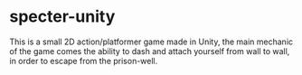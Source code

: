 # specter-unity
This is a small 2D action/platformer game made in Unity, the main mechanic of the game comes the ability to dash and attach yourself from wall to wall, in order to escape from the prison-well.
